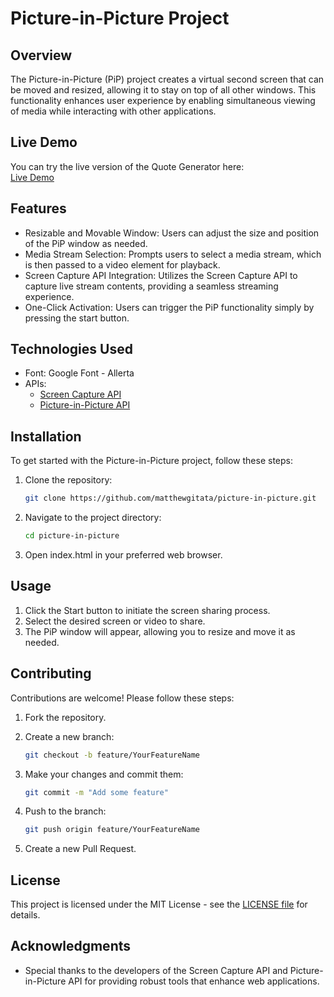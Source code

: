 # Picture-in-Picture Project

## Overview

The Picture-in-Picture (PiP) project creates a virtual second screen that can be moved and resized, allowing it to stay on top of all other windows. This functionality enhances user experience by enabling simultaneous viewing of media while interacting with other applications.

## Live Demo

You can try the live version of the Quote Generator here:  
[Live Demo](https://matthewgitata.github.io/picture-in-picture/)

## Features

- Resizable and Movable Window: Users can adjust the size and position of the PiP window as needed.
- Media Stream Selection: Prompts users to select a media stream, which is then passed to a video element for playback.
- Screen Capture API Integration: Utilizes the Screen Capture API to capture live stream contents, providing a seamless streaming experience.
- One-Click Activation: Users can trigger the PiP functionality simply by pressing the start button.

## Technologies Used

- Font: Google Font - Allerta
- APIs:
  - [Screen Capture API](https://developer.mozilla.org/en-US/docs/Web/API/Screen_Capture_API/Using_Screen_Capture)
  - [Picture-in-Picture API](https://css-tricks.com/an-introduction-to-the-picture-in-picture-web-api/)

## Installation

To get started with the Picture-in-Picture project, follow these steps:

1. Clone the repository:
   ```bash
   git clone https://github.com/matthewgitata/picture-in-picture.git
   ```
2. Navigate to the project directory:
   ```bash
   cd picture-in-picture
   ```
3. Open index.html in your preferred web browser.

## Usage

1. Click the Start button to initiate the screen sharing process.
2. Select the desired screen or video to share.
3. The PiP window will appear, allowing you to resize and move it as needed.

## Contributing

Contributions are welcome! Please follow these steps:

1. Fork the repository.
2. Create a new branch:

   ```bash
   git checkout -b feature/YourFeatureName
   ```

3. Make your changes and commit them:

   ```bash
   git commit -m "Add some feature"
   ```

4. Push to the branch:

   ```bash
   git push origin feature/YourFeatureName
   ```

5. Create a new Pull Request.

## License

This project is licensed under the MIT License - see the [LICENSE file](./LICENSE.txt) for details.

## Acknowledgments

- Special thanks to the developers of the Screen Capture API and Picture-in-Picture API for providing robust tools that enhance web applications.

